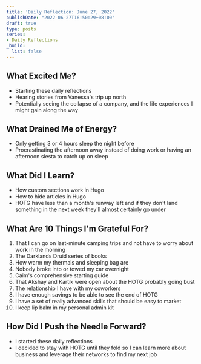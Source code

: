 ```yaml
---
title: 'Daily Reflection: June 27, 2022'
publishDate: "2022-06-27T16:50:29+08:00"
draft: true
type: posts
series:
- Daily Reflections
_build:
  list: false
---
```


## What Excited Me?

- Starting these daily reflections
- Hearing stories from Vanessa's trip up north
- Potentially seeing the collapse of a company, and the life experiences I might
  gain along the way

## What Drained Me of Energy?

- Only getting 3 or 4 hours sleep the night before
- Procrastinating the afternoon away instead of doing work or having an
  afternoon siesta to catch up on sleep

## What Did I Learn?

- How custom sections work in Hugo
- How to hide articles in Hugo
- HOTG have less than a month's runway left and if they don't land something in
  the next week they'll almost certainly go under

## What Are 10 Things I'm Grateful For?

1. That I can go on last-minute camping trips and not have to worry about work
   in the morning
2. The Darklands Druid series of books
3. How warm my thermals and sleeping bag are
4. Nobody broke into or towed my car overnight
5. Caim's comprehensive starting guide
6. That Akshay and Kartik were open about the HOTG probably going bust
7. The relationship I have with my coworkers
8. I have enough savings to be able to see the end of HOTG
9. I have a set of really advanced skills that should be easy to market
10. I keep lip balm in my personal admin kit

## How Did I Push the Needle Forward?

- I started these daily reflections
- I decided to stay with HOTG until they fold so I can learn more about business
  and leverage their networks to find my next job
